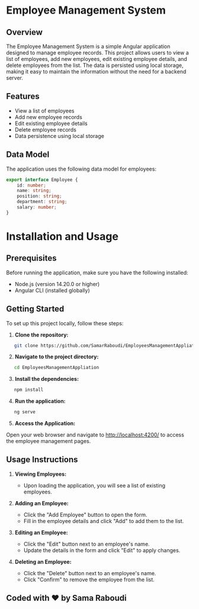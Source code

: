 # Employee Management System

## Overview

The Employee Management System is a simple Angular application designed to manage employee records. This project allows users to view a list of employees, add new employees, edit existing employee details, and delete employees from the list. The data is persisted using local storage, making it easy to maintain the information without the need for a backend server.

## Features

- View a list of employees
- Add new employee records
- Edit existing employee details
- Delete employee records
- Data persistence using local storage

## Data Model

The application uses the following data model for employees:

```typescript
export interface Employee {
    id: number;
    name: string;
    position: string;
    department: string;
    salary: number;
}
```
# Installation and Usage

## Prerequisites

Before running the application, make sure you have the following installed:

- Node.js (version 14.20.0 or higher)
- Angular CLI (installed globally)

## Getting Started

To set up this project locally, follow these steps:

1. **Clone the repository:**

```bash
   git clone https://github.com/SamarRaboudi/EmployeesManagementAppliation.git
```

2. **Navigate to the project directory:**

```bash
   cd EmployeesManagementAppliation
```

3. **Install the dependencies:**

```bash
   npm install
```

4. **Run the application:**

```bash
   ng serve
```

5. **Access the Application:**

Open your web browser and navigate to [http://localhost:4200/](http://localhost:4200/) to access the employee management pages.

## Usage Instructions

1. **Viewing Employees:**
   - Upon loading the application, you will see a list of existing employees.

2. **Adding an Employee:**
   - Click the "Add Employee" button to open the form.
   - Fill in the employee details and click "Add" to add them to the list.

3. **Editing an Employee:**
   - Click the "Edit" button next to an employee's name.
   - Update the details in the form and click "Edit" to apply changes.

4. **Deleting an Employee:**
   - Click the "Delete" button next to an employee's name. 
   - Click "Confirm" to remove the employee from the list.

## Coded with ❤️ by Sama Raboudi
